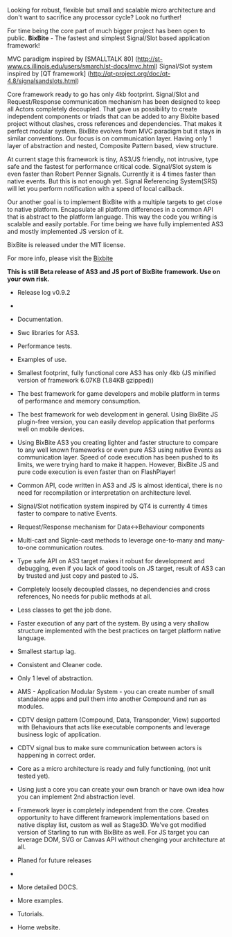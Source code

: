 Looking for robust, flexible but small and scalable micro architecture and don't want to sacrifice any processor cycle? Look no further!

For time being the core part of much bigger project has been open to public.
<b>BixBite</b> - The fastest and simplest Signal/Slot based application framework!

MVC paradigm inspired by [SMALLTALK 80] (http://st-www.cs.illinois.edu/users/smarch/st-docs/mvc.html)
Signal/Slot system inspired by [QT framework] (http://qt-project.org/doc/qt-4.8/signalsandslots.html)
   
Core framework ready to go has only 4kb footprint.
Signal/Slot and Request/Response communication mechanism has been designed to keep all Actors completely decoupled.
That gave us possibility to create independent components or triads that can be added to any Bixbite based project without clashes, cross references and dependencies.
That makes it perfect modular system. BixBite evolves from MVC paradigm but it stays in similar conventions. Our focus is on communication layer.
Having only 1 layer of abstraction and nested, Composite Pattern based, view structure.

At current stage this framework is tiny, AS3/JS friendly, not intrusive, type safe and the fastest for performance critical code.
Signal/Slot system is even faster than Robert Penner Signals. Currently it is 4 times faster than native events.
But this is not enough yet. Signal Referencing System(SRS) will let you perform notification with a speed of local callback.

Our another goal is to implement BixBite with a multiple targets to get close to native platform.
Encapsulate all platform differences in a common API that is abstract to the platform language.
This way the code you writing is scalable and easily portable.
For time being we have fully implemented AS3 and mostly implemented JS version of it.

BixBite is released under the MIT license.

For more info, please visit the [Bixbite](http://www.bixbite.org)

<b>This is still Beta release of AS3 and JS port of BixBite framework. Use on your own risk.</b>

- Release log v0.9.2
-

- Documentation.
- Swc libraries for AS3.
- Performance tests.
- Examples of use.
- Smallest footprint, fully functional core AS3 has only 4kb (JS minified version of framework 6.07KB (1.84KB gzipped))
- The best framework for game developers and mobile platform in terms of performance and memory consumption.
- The best framework for web development in general. Using BixBite JS plugin-free version, you can easily develop application that performs well on mobile devices.
- Using BixBite AS3 you creating lighter and faster structure to compare to any well known frameworks or even pure AS3 using native Events as communication layer.
Speed of code execution has been pushed to its limits, we were trying hard to make it happen. However, BixBite JS and pure code execution is even faster than on FlashPlayer!
- Common API, code written in AS3 and JS is almost identical, there is no need for recompilation or interpretation on architecture level.
- Signal/Slot notification system inspired by QT4 is currently 4 times faster to compare to native Events. 
- Request/Response mechanism for Data<->Behaviour components
- Multi-cast and Signle-cast methods to leverage one-to-many and many-to-one communication routes.
- Type safe API on AS3 target makes it robust for development and debugging, even if you lack of good tools on JS target, result of AS3 can by trusted and just copy and pasted to JS.
- Completely loosely decoupled classes, no dependencies and cross references, No needs for public methods at all.
- Less classes to get the job done.
- Faster execution of any part of the system. By using a very shallow structure implemented with the best practices on target platform native language.
- Smallest startup lag.
- Consistent and Cleaner code.
- Only 1 level of abstraction.
- AMS - Application Modular System - you can create number of small standalone apps and pull them into another Compound and run as modules.
- CDTV design pattern (Compound, Data, Transponder, View) supported with Behaviours that acts like executable components and leverage business logic of application.
- CDTV signal bus to make sure communication between actors is happening in correct order.
- Core as a micro architecture is ready and fully functioning, (not unit tested yet).
- Using just a core you can create your own branch or have own idea how you can implement 2nd abstraction level.
- Framework layer is completely independent from the core. Creates opportunity to have different framework implementations based on native display list, custom as well as Stage3D.
We've got modified version of Starling to run with BixBite as well. For JS target you can leverage DOM, SVG or Canvas API without chenging your architecture at all.

- Planed for future releases
-

- More detailed DOCS.
- More examples.
- Tutorials.
- Home website.
   